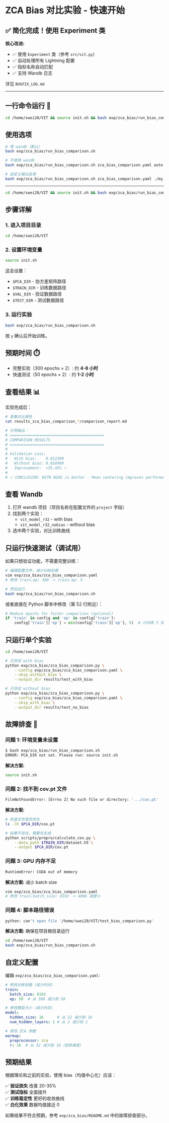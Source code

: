 # ZCA Bias 对比实验 - 快速开始

## ✅ 简化完成！使用 Experiment 类

**核心改进:**
- ✅ 使用 `Experiment` 类（参考 `src/vit.py`）
- ✅ 自动处理所有 Lightning 配置
- ✅ 指标名称自动匹配
- ✅ 支持 Wandb 日志

详见 `BUGFIX_LOG.md`

---

## 一行命令运行 🚀

```bash
cd /home/swei20/VIT && source init.sh && bash exp/zca_bias/run_bias_comparison.sh
```

## 使用选项

```bash
# 带 wandb（默认）
bash exp/zca_bias/run_bias_comparison.sh

# 不使用 wandb
bash exp/zca_bias/run_bias_comparison.sh zca_bias_comparison.yaml auto ""

# 自定义输出目录
bash exp/zca_bias/run_bias_comparison.sh zca_bias_comparison.yaml ./my_results --use_wandb
```

---

```bash
cd /home/swei20/VIT && source init.sh && bash exp/zca_bias/run_bias_comparison.sh
```

## 步骤详解

### 1. 进入项目目录
```bash
cd /home/swei20/VIT
```

### 2. 设置环境变量
```bash
source init.sh
```

这会设置：
- `$PCA_DIR` - 协方差矩阵路径
- `$TRAIN_DIR` - 训练数据路径
- `$VAL_DIR` - 验证数据路径
- `$TEST_DIR` - 测试数据路径

### 3. 运行实验
```bash
bash exp/zca_bias/run_bias_comparison.sh
```

按 `y` 确认后开始训练。

## 预期时间 ⏱️

- 完整实验（300 epochs × 2）: 约 **4-8 小时**
- 快速测试（50 epochs × 2）: 约 **1-2 小时**

## 查看结果 📊

实验完成后：

```bash
# 查看对比报告
cat results_zca_bias_comparison_*/comparison_report.md

# 示例输出：
# ==========================================
# COMPARISON RESULTS
# ==========================================
# 
# Validation Loss:
#   With bias:    0.012300
#   Without bias: 0.018900
#   Improvement:  +35.45% ✓
# 
# ✓ CONCLUSION: WITH BIAS is better - Mean centering improves performance
```

## 查看 Wandb

1. 打开 wandb 项目（项目名称在配置文件的 `project` 字段）
2. 找到两个实验：
   - `vit_model_r32` - with bias
   - `vit_model_r32_nobias` - without bias
3. 选中两个实验，对比训练曲线

## 只运行快速测试（调试用）

如果只想验证功能，不需要完整训练：

```bash
# 编辑配置文件，减少训练轮数
vim exp/zca_bias/zca_bias_comparison.yaml
# 修改 train.ep: 300 -> train.ep: 5

# 然后运行
bash exp/zca_bias/run_bias_comparison.sh
```

或者直接在 Python 脚本中修改（第 52 行附近）：

```python
# Reduce epochs for faster comparison (optional)
if 'train' in config and 'ep' in config['train']:
    config['train']['ep'] = min(config['train']['ep'], 5)  # 只训练 5 轮
```

## 只运行单个实验

```bash
cd /home/swei20/VIT

# 只测试 with bias
python exp/zca_bias/zca_bias_comparison.py \
    --config exp/zca_bias/zca_bias_comparison.yaml \
    --skip_without_bias \
    --output_dir results/test_with_bias

# 只测试 without bias  
python exp/zca_bias/zca_bias_comparison.py \
    --config exp/zca_bias/zca_bias_comparison.yaml \
    --skip_with_bias \
    --output_dir results/test_no_bias
```

## 故障排查 🔧

### 问题 1: 环境变量未设置

```bash
$ bash exp/zca_bias/run_bias_comparison.sh
ERROR: PCA_DIR not set. Please run: source init.sh
```

**解决方案:**
```bash
source init.sh
```

### 问题 2: 找不到 cov.pt 文件

```bash
FileNotFoundError: [Errno 2] No such file or directory: '.../cov.pt'
```

**解决方案:**
```bash
# 检查文件是否存在
ls -lh $PCA_DIR/cov.pt

# 如果不存在，需要先生成
python scripts/prepro/calculate_cov.py \
    --data_path $TRAIN_DIR/dataset.h5 \
    --output $PCA_DIR/cov.pt
```

### 问题 3: GPU 内存不足

```bash
RuntimeError: CUDA out of memory
```

**解决方案:** 减小 batch size
```bash
vim exp/zca_bias/zca_bias_comparison.yaml
# 修改 train.batch_size: 8192 -> 4096 或更小
```

### 问题 4: 脚本路径错误

```bash
python: can't open file '/home/swei20/VIT/test_bias_comparison.py'
```

**解决方案:** 确保在项目根目录运行
```bash
cd /home/swei20/VIT
bash exp/zca_bias/run_bias_comparison.sh
```

## 自定义配置

编辑 `exp/zca_bias/zca_bias_comparison.yaml`:

```yaml
# 修改训练轮数（减少时间）
train:
  batch_size: 8192
  ep: 50  # 从 300 减少到 50

# 修改模型大小（减少内存）
model:
  hidden_size: 16      # 从 32 减少到 16
  num_hidden_layers: 1 # 从 2 减少到 1

# 修改 ZCA 参数
warmup:
  preprocessor: zca
  r: 16  # 从 32 减少到 16（低秩维度）
```

## 预期结果

根据理论和之前的实验，使用 bias（均值中心化）应该：

✅ **验证损失** 改善 20-35%  
✅ **测试指标** 全面提升  
✅ **训练稳定性** 更好的收敛曲线  
✅ **白化效果** 数据均值接近 0

如果结果不符合预期，参考 `exp/zca_bias/README.md` 中的故障排查部分。
